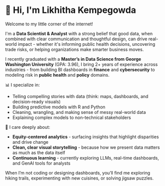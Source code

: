 # 👋 Hi, I'm Likhitha Kempegowda

Welcome to my little corner of the internet!

I'm a **Data Scientist & Analyst** with a strong belief that good data, when combined with clear communication and thoughtful design, can drive real-world impact - whether it's informing public health decisions, uncovering trade risks, or helping organizations make smarter business moves.

I recently graduated with a **Master’s in Data Science from George Washington University** (GPA: 3.96), I bring 2+ years of experience across industries - from building BI dashboards in **finance** and **cybersecurity** to modeling risk in **public health** and **policy** domains.

📊 I specialize in:  
- Telling compelling stories with data (think: maps, dashboards, and decision-ready visuals)  
- Building predictive models with R and Python  
- Cleaning, wrangling, and making sense of messy real-world data  
- Explaining complex models to non-technical stakeholders  

🎯 I care deeply about:
- **Equity-centered analytics** - surfacing insights that highlight disparities and drive change  
- **Clean, clear visual storytelling** - because how we present data matters as much as the data itself  
- **Continuous learning** - currently exploring LLMs, real-time dashboards, and GenAI tools for analysts  

When I’m not coding or designing dashboards, you’ll find me exploring hiking trails, experimenting with new cuisines, or solving jigsaw puzzles.
